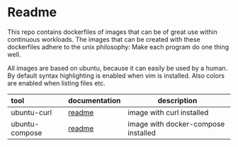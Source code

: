 # Readme
This repo contains dockerfiles of images that can be of great use within continuous workloads. The images that can be created with these dockerfiles adhere to the unix philosophy: Make each program do one thing well. 

All images are based on ubuntu, because it can easily be used by a human. By default syntax highlighting is enabled when vim is installed. Also colors are enabled when listing files etc.

| tool           | documentation      | description                         |
|:---------------|:-------------------|-------------------------------------|
| ubuntu-curl    | [readme][0]        | image with curl installed           |
| ubuntu-compose | [readme][1]        | image with docker-compose installed |

[0]: ./ubuntu-curl/Readme.md
[1]: ./ubuntu-compose/Readme.md

